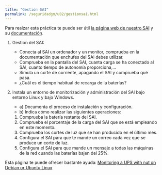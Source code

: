 ```yaml
---
title: "Gestión SAI"
permalink: /seguridadgm/u02/gestionsai.html
---
```


Para realzar esta práctica te puede ser útil [la página web de nuestro SAI](https://www.apc.com/shop/es/es/products/APC-Power-Saving-Back-UPS-Pro-900-230V/P-BR900GI) y su [documentación](doc/manual_sai_apc.pdf).

1. Gestión del SAI:

    * Conecta al SAI un ordenador y un monitor, comprueba en la documentación que enchufes del SAI debes utilizar.
    * Comprueba en la pantalla del SAI, cuanta carga se ha conectado al SAI, cuanto tiempo de autonomía proporciona,...
    * Simula un corte de corriente, apagando el SAI y comprueba qué pasa.
    * ¿Cuál es el tiempo habitual de recarga de la baterías?

2. Instala un entorno de monitorización y administración del SAI bajo entorno Linux y bajo Windows.

    * a) Documenta el proceso de instalación y configuración.
    * b) Indica cómo realizar las siguientes operaciones:

    1. Comprueba la batería restante del SAI.
    2. Comprueba el porcentaje de la carga del SAI que se está empleando en este momento.
    3. Comprueba los cortes de luz que se han producido en el último mes.
    4. Configura el SAI para que te mande un correo cada vez que se produce un corte de luz.
    5. Configura el SAI para que mande un mensaje a todas las máquinas de la red cuando las baterías bajen del 25%.

Esta página te puede ofrecer bastante ayuda: [Monitoring a UPS with nut on Debian or Ubuntu Linux](https://blog.shadypixel.com/monitoring-a-ups-with-nut-on-debian-or-ubuntu-linux/)
